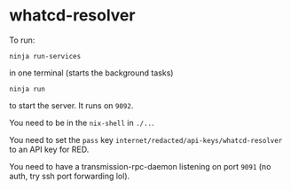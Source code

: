 # whatcd-resolver

To run:

```
ninja run-services
```

in one terminal (starts the background tasks)

```
ninja run
```

to start the server. It runs on `9092`.

You need to be in the `nix-shell` in `./..`.

You need to set the `pass` key `internet/redacted/api-keys/whatcd-resolver` to an API key for RED.

You need to have a transmission-rpc-daemon listening on port `9091` (no auth, try ssh port forwarding lol).
